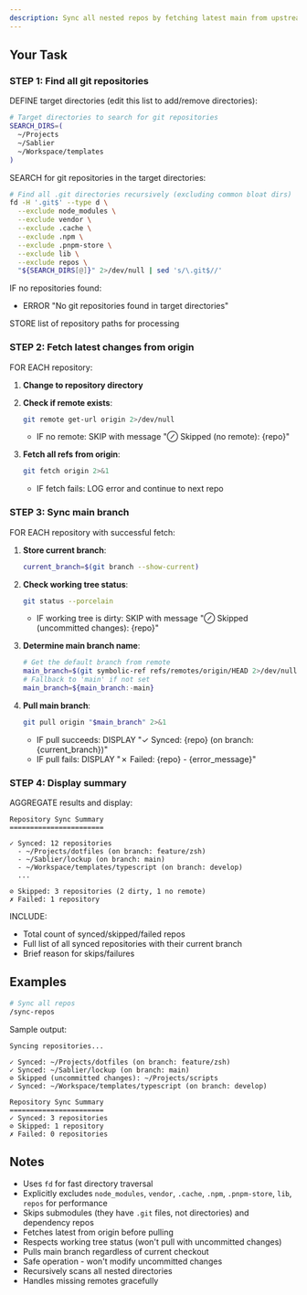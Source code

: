 ```yaml
---
description: Sync all nested repos by fetching latest main from upstream
---
```


## Your Task

### STEP 1: Find all git repositories

DEFINE target directories (edit this list to add/remove directories):

```bash
# Target directories to search for git repositories
SEARCH_DIRS=(
  ~/Projects
  ~/Sablier
  ~/Workspace/templates
)
```

SEARCH for git repositories in the target directories:

```bash
# Find all .git directories recursively (excluding common bloat dirs)
fd -H '.git$' --type d \
  --exclude node_modules \
  --exclude vendor \
  --exclude .cache \
  --exclude .npm \
  --exclude .pnpm-store \
  --exclude lib \
  --exclude repos \
  "${SEARCH_DIRS[@]}" 2>/dev/null | sed 's/\.git$//'
```

IF no repositories found:
- ERROR "No git repositories found in target directories"

STORE list of repository paths for processing

### STEP 2: Fetch latest changes from origin

FOR EACH repository:

1. **Change to repository directory**
2. **Check if remote exists**:
   ```bash
   git remote get-url origin 2>/dev/null
   ```
   - IF no remote: SKIP with message "⊘ Skipped (no remote): {repo}"

3. **Fetch all refs from origin**:
   ```bash
   git fetch origin 2>&1
   ```
   - IF fetch fails: LOG error and continue to next repo

### STEP 3: Sync main branch

FOR EACH repository with successful fetch:

1. **Store current branch**:
   ```bash
   current_branch=$(git branch --show-current)
   ```

2. **Check working tree status**:
   ```bash
   git status --porcelain
   ```
   - IF working tree is dirty: SKIP with message "⊘ Skipped (uncommitted changes): {repo}"

3. **Determine main branch name**:
   ```bash
   # Get the default branch from remote
   main_branch=$(git symbolic-ref refs/remotes/origin/HEAD 2>/dev/null | sed 's@^refs/remotes/origin/@@')
   # Fallback to 'main' if not set
   main_branch=${main_branch:-main}
   ```

4. **Pull main branch**:
   ```bash
   git pull origin "$main_branch" 2>&1
   ```
   - IF pull succeeds: DISPLAY "✓ Synced: {repo} (on branch: {current_branch})"
   - IF pull fails: DISPLAY "✗ Failed: {repo} - {error_message}"

### STEP 4: Display summary

AGGREGATE results and display:

```
Repository Sync Summary
=======================

✓ Synced: 12 repositories
  - ~/Projects/dotfiles (on branch: feature/zsh)
  - ~/Sablier/lockup (on branch: main)
  - ~/Workspace/templates/typescript (on branch: develop)
  ...

⊘ Skipped: 3 repositories (2 dirty, 1 no remote)
✗ Failed: 1 repository
```

INCLUDE:
- Total count of synced/skipped/failed repos
- Full list of all synced repositories with their current branch
- Brief reason for skips/failures

## Examples

```bash
# Sync all repos
/sync-repos
```

Sample output:
```
Syncing repositories...

✓ Synced: ~/Projects/dotfiles (on branch: feature/zsh)
✓ Synced: ~/Sablier/lockup (on branch: main)
⊘ Skipped (uncommitted changes): ~/Projects/scripts
✓ Synced: ~/Workspace/templates/typescript (on branch: develop)

Repository Sync Summary
=======================
✓ Synced: 3 repositories
⊘ Skipped: 1 repository
✗ Failed: 0 repositories
```

## Notes

- Uses `fd` for fast directory traversal
- Explicitly excludes `node_modules`, `vendor`, `.cache`, `.npm`, `.pnpm-store`, `lib`, `repos` for performance
- Skips submodules (they have `.git` files, not directories) and dependency repos
- Fetches latest from origin before pulling
- Respects working tree status (won't pull with uncommitted changes)
- Pulls main branch regardless of current checkout
- Safe operation - won't modify uncommitted changes
- Recursively scans all nested directories
- Handles missing remotes gracefully
